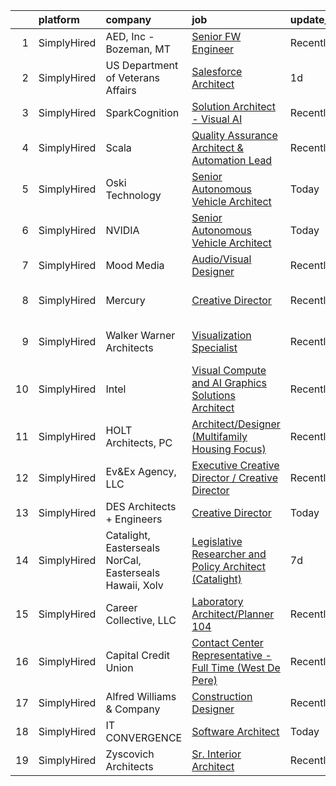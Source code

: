 

|    | platform    | company                                                 | job                                                                                                                                                                   | update_time   | location          |
|---:|:------------|:--------------------------------------------------------|:----------------------------------------------------------------------------------------------------------------------------------------------------------------------|:--------------|:------------------|
|  1 | SimplyHired | AED, Inc - Bozeman, MT                                  | [Senior FW Engineer](https://www.simplyhired.com/job/zINmUZXgScoXXgS_gyiF3t60esMGL8VWIM8nJ8Kv2CvxPHXAK-fHew?q=visual+architect)                                       | Recently      | Bozeman, MT       |
|  2 | SimplyHired | US Department of Veterans Affairs                       | [Salesforce Architect](https://www.simplyhired.com/job/bNGULqaEYVyKpqrEE_jwoEBW-TdX8AO2Ub-u9PBoGihYH1uuN1rFiw?q=visual+architect)                                     | 1d            | Remote            |
|  3 | SimplyHired | SparkCognition                                          | [Solution Architect - Visual AI](https://www.simplyhired.com/job/xvUK2v73mOkfaTcvpvGEyHXRi_gH6DJGtIS0AL0oLuKN-2YrUrJ96A?q=visual+architect)                           | Recently      | Austin, TX        |
|  4 | SimplyHired | Scala                                                   | [Quality Assurance Architect & Automation Lead](https://www.simplyhired.com/job/EdwUZ5cMNJ-YwwtKbR3uY_KdotkZagmncIULx6zeyZGs-pEmK_jZtw?q=visual+architect)            | Recently      | Malvern, PA       |
|  5 | SimplyHired | Oski Technology                                         | [Senior Autonomous Vehicle Architect](https://www.simplyhired.com/job/a5YnZuFF6Z-6jnCL5dgzvYIdB8PfMAaqtjJwlIgi2EJLlfqOiZoGCw?q=visual+architect)                      | Today         | Santa Clara, CA   |
|  6 | SimplyHired | NVIDIA                                                  | [Senior Autonomous Vehicle Architect](https://www.simplyhired.com/job/_dC__tYlDHtgx72LDr74_OpMcs1XrPph99TBuHMBxvJ1A8M6UMW3Bg?q=visual+architect)                      | Today         | Santa Clara, CA   |
|  7 | SimplyHired | Mood Media                                              | [Audio/Visual Designer](https://www.simplyhired.com/job/T7P2tg5vr5wHeHOE1BkuWL6qQN3RFKqvNkr4uzrgbPKCo90IDtGf_w?q=visual+architect)                                    | Recently      | Fort Mill, SC     |
|  8 | SimplyHired | Mercury                                                 | [Creative Director](https://www.simplyhired.com/job/WBwC9p1HiqDvXhsEbMivdhDfh3IqHfqDpUCvz1UnYcAY1YkMsdi_Pw?q=visual+architect)                                        | Recently      | San Francisco, CA |
|  9 | SimplyHired | Walker Warner Architects                                | [Visualization Specialist](https://www.simplyhired.com/job/QTmN1jOQGTaGOU6wUDc89DvAOFxj-QRQ7ivnsSbWSPzJH1yFwxR9Og?q=visual+architect)                                 | Recently      | San Francisco, CA |
| 10 | SimplyHired | Intel                                                   | [Visual Compute and AI Graphics Solutions Architect](https://www.simplyhired.com/job/j1qJQbKH9zUpNzHcFI-Cquvslq3f4Ff5KrLQE3alMs4RfIVVxgi9Qg?q=visual+architect)       | Recently      | San Jose, CA      |
| 11 | SimplyHired | HOLT Architects, PC                                     | [Architect/Designer (Multifamily Housing Focus)](https://www.simplyhired.com/job/wQKkW0Qbew3OfdRSjqQfVU6llPu6UlV1dZPKYqc-md3uCHwJnib76Q?q=visual+architect)           | Recently      | Ithaca, NY        |
| 12 | SimplyHired | Ev&Ex Agency, LLC                                       | [Executive Creative Director / Creative Director](https://www.simplyhired.com/job/uobZ6xiSGn9TjRfAZyuowrIm5d4FTqol79nMQRnU5WHhjHLnGpgYlw?q=visual+architect)          | Recently      | Remote            |
| 13 | SimplyHired | DES Architects + Engineers                              | [Creative Director](https://www.simplyhired.com/job/H68rBCFeWoxp6BPoZZPsnyBEOQXqe8VA-kd_lm05V5lwsIqilnegUQ?q=visual+architect)                                        | Today         | Redwood City, CA  |
| 14 | SimplyHired | Catalight, Easterseals NorCal, Easterseals Hawaii, Xolv | [Legislative Researcher and Policy Architect (Catalight)](https://www.simplyhired.com/job/maWLSGHx0_TTWzHR7NCfkgGVir9sIHnwfst3ltuVHs8tkf3pzfwc4A?q=visual+architect)  | 7d            | Remote            |
| 15 | SimplyHired | Career Collective, LLC                                  | [Laboratory Architect/Planner 104](https://www.simplyhired.com/job/Voji9ULOmoKMvI4ejavTWxzMm1e5rKKbLoxdW_gDG_0OeI6UcGl7tg?q=visual+architect)                         | Recently      | San Diego, CA     |
| 16 | SimplyHired | Capital Credit Union                                    | [Contact Center Representative - Full Time (West De Pere)](https://www.simplyhired.com/job/ASpZIw-TtrBYOnwp94qLpjVVIza04drhA48f8Xiz08DNZOK_R--cOw?q=visual+architect) | Recently      | De Pere, WI       |
| 17 | SimplyHired | Alfred Williams & Company                               | [Construction Designer](https://www.simplyhired.com/job/WoRhtDbQOhNubS15VfOx8U9U6PT8vvSWWx3Or_0eUd2VnZ57jBwQww?q=visual+architect)                                    | Recently      | Nashville, TN     |
| 18 | SimplyHired | IT CONVERGENCE                                          | [Software Architect](https://www.simplyhired.com/job/pqm-400LsPaEwZo6L3Y5BTDKbykhTjp8u1nVTQZ-w5tvQj9SwzsvPA?q=visual+architect)                                       | Today         | Milpitas, CA      |
| 19 | SimplyHired | Zyscovich Architects                                    | [Sr. Interior Architect](https://www.simplyhired.com/job/W6DBMb1APQOvsp7ZbtrBjOJI8LSW0cB2O-9Fwoymvrv3rxt8FBYaAQ?q=visual+architect)                                   | Recently      | Miami, FL         |